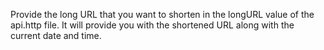 Provide the long URL that you want to shorten in the longURL value of the api.http file. 
It will provide you with the shortened URL along with the current date and time.

